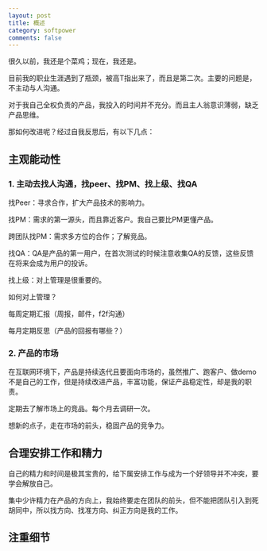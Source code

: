 ```yaml
---
layout: post
title: 概述
category: softpower
comments: false
---
```


很久以前，我还是个菜鸡；现在，我还是。

目前我的职业生涯遇到了瓶颈，被高T指出来了，而且是第二次。主要的问题是，不主动与人沟通。

对于我自己全权负责的产品，我投入的时间并不充分。而且主人翁意识薄弱，缺乏产品思维。

那如何改进呢？经过自我反思后，有以下几点：

## 主观能动性

### 1. 主动去找人沟通，找peer、找PM、找上级、找QA

找Peer：寻求合作，扩大产品技术的影响力。

找PM：需求的第一源头，而且靠近客户。我自己要比PM更懂产品。

跨团队找PM：需求多方位的合作；了解竞品。

找QA：QA是产品的第一用户，在首次测试的时候注意收集QA的反馈，这些反馈在将来会成为用户的投诉。

找上级：对上管理是很重要的。

如何对上管理？

每周定期汇报（周报，邮件，f2f沟通）

每月定期反思（产品的回报有哪些？）

### 2. 产品的市场

在互联网环境下，产品是持续迭代且要面向市场的，虽然推广、跑客户、做demo不是自己的工作，但是持续改进产品，丰富功能，保证产品稳定性，却是我的职责。

定期去了解市场上的竞品。每个月去调研一次。

想新的点子，走在市场的前头，稳固产品的竞争力。

## 合理安排工作和精力

自己的精力和时间是极其宝贵的，给下属安排工作与成为一个好领导并不冲突，要学会解放自己。

集中少许精力在产品的方向上，我始终要走在团队的前头，但不能把团队引入到死胡同中，所以找方向、找准方向、纠正方向是我的工作。

## 注重细节

##